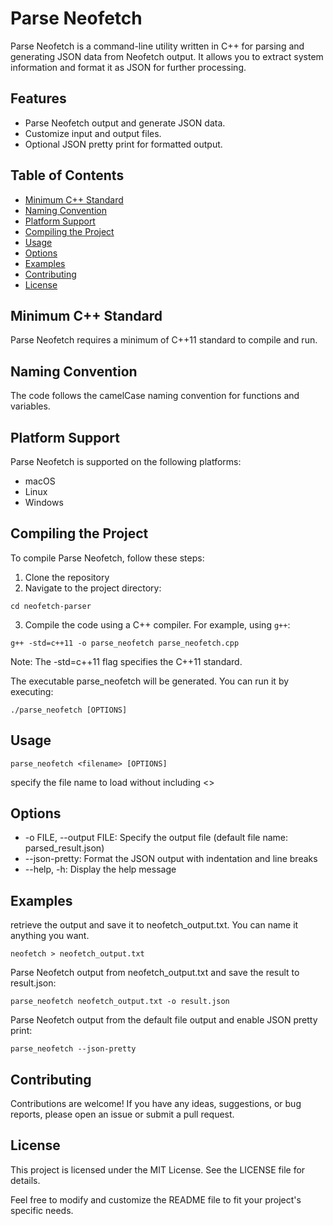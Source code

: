 # Parse Neofetch

Parse Neofetch is a command-line utility written in C++ for parsing and generating JSON data from Neofetch output. It allows you to extract system information and format it as JSON for further processing.

## Features

- Parse Neofetch output and generate JSON data.
- Customize input and output files.
- Optional JSON pretty print for formatted output.

## Table of Contents

- [Minimum C++ Standard](#minimum-c-standard)
- [Naming Convention](#naming-convention)
- [Platform Support](#platform-support)
- [Compiling the Project](#compiling-the-project)
- [Usage](#usage)
- [Options](#options)
- [Examples](#examples)
- [Contributing](#contributing)
- [License](#license)


## Minimum C++ Standard

Parse Neofetch requires a minimum of C++11 standard to compile and run.

## Naming Convention

The code follows the camelCase naming convention for functions and variables.

## Platform Support

Parse Neofetch is supported on the following platforms:

- macOS
- Linux
- Windows

## Compiling the Project

To compile Parse Neofetch, follow these steps:

1. Clone the repository
2. Navigate to the project directory:
```shell
cd neofetch-parser
```
3. Compile the code using a C++ compiler. For example, using `g++`:
```shell
g++ -std=c++11 -o parse_neofetch parse_neofetch.cpp
```
Note: The -std=c++11 flag specifies the C++11 standard.

The executable parse_neofetch will be generated. You can run it by executing:
```shell
./parse_neofetch [OPTIONS]
```

## Usage

```shell
parse_neofetch <filename> [OPTIONS]
```
specify the file name to load without including <>

## Options
* -o FILE, --output FILE: Specify the output file (default file name: parsed_result.json)
* --json-pretty: Format the JSON output with indentation and line breaks
* --help, -h: Display the help message

## Examples

retrieve the output and save it to neofetch_output.txt. 
You can name it anything you want.
```shell
neofetch > neofetch_output.txt
```

Parse Neofetch output from neofetch_output.txt and save the result to result.json:
```shell
parse_neofetch neofetch_output.txt -o result.json
```

Parse Neofetch output from the default file output and enable JSON pretty print:
```shell
parse_neofetch --json-pretty
``` 

## Contributing
Contributions are welcome! If you have any ideas, suggestions, or bug reports, please open an issue or submit a pull request.

## License
This project is licensed under the MIT License. See the LICENSE file for details.

Feel free to modify and customize the README file to fit your project's specific needs.
